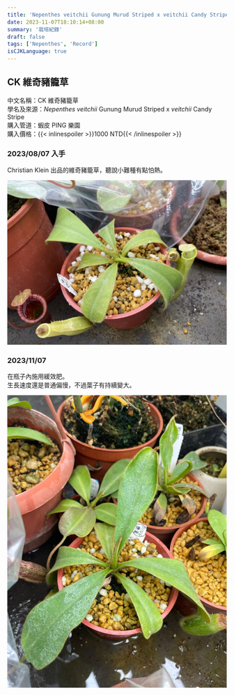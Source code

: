 ```yaml
---
title: 'Nepenthes veitchii Gunung Murud Striped x veitchii Candy Stripe'
date: 2023-11-07T18:10:14+08:00
summary: '栽培紀錄'
draft: false
tags: ['Nepenthes', 'Record']
isCJKLanguage: true
---
```


## CK 維奇豬籠草

中文名稱：CK 維奇豬籠草  
學名及來源：*Nepenthes veitchii* Gunung Murud Striped x *veitchii* Candy Stripe  
購入管道：蝦皮 PING 樂園  
購入價格：{{< inlinespoiler >}}1000 NTD{{< /inlinespoiler >}}  

### 2023/08/07 入手

Christian Klein 出品的維奇豬籠草，聽說小難種有點怕熱。  

![2023-08-07](./images/2023-08-07.jpg)

### 2023/11/07

在瓶子內施用緩效肥。  
生長速度還是普通偏慢，不過葉子有持續變大。  

![2023-11-07](./images/2023-11-07.jpg)
